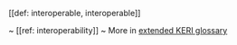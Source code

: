 [[def: interoperable, interoperable]]

~ [[ref: interoperability]]
~ More in <a href="https://weboftrust.github.io/WOT-terms/docs/glossary/interoperable">extended KERI glossary</a>
